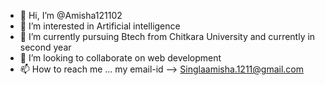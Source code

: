 - 👋 Hi, I’m @Amisha121102
- 👀 I’m interested in Artificial intelligence 
- 🌱 I’m currently pursuing Btech from Chitkara University and currently in second year
- 💞️ I’m looking to collaborate on web development
- 📫 How to reach me ... my email-id --> Singlaamisha.1211@gmail.com

<!---
Amisha121102/Amisha121102 is a ✨ special ✨ repository because its `README.md` (this file) appears on your GitHub profile.
You can click the Preview link to take a look at your changes.
--->
